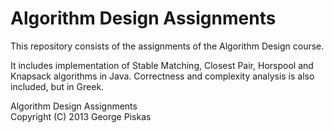 Algorithm Design Assignments
=============================
This repository consists of the assignments of the Algorithm Design course.

It includes implementation of Stable Matching, Closest Pair, Horspool and Knapsack algorithms in Java. Correctness and complexity analysis is also included, but in Greek.

Algorithm Design Assignments <br> Copyright (C) 2013  George Piskas
